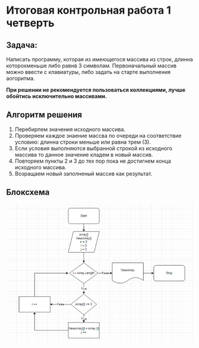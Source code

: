 # Итоговая контрольная работа 1 четверть #
## Задача: ##
Написать программу, которая из имеющегося массива из строк, длинна которохменьше либо равнв 3 символам. Первоначальный массив можно ввести с клавиатуры, либо задать на старте выполнения аогоритма.

**При решении не рекомендуется пользоваться коллекциями, лучше обойтись исключительно массивами.**

## Алгоритм решения ##
1. Перебирпем значения исходного массива.
2. Проверяем каждое знаение массва по очереди на соответствие условию: длинна строки меньше или равна трем (3).
3. Если условия выполняются выбранной строкой из исходного массива то данное значение кладем в новый массив.
4. Повторяем пункты 2 и 3 до тех пор пока не достигнем конца исходного массива.
5. Возращаем новый заполненый массив как результат.

## Блоксхема ##
![блоксхема](%D0%91%D0%BB%D0%BE%D0%BA%D1%81%D1%85%D0%B5%D0%BC%D0%B0.png)

